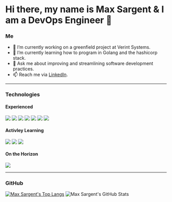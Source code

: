 # Hi there, my name is Max Sargent & I am a DevOps Engineer 👋

### Me

- 🔭 I’m currently working on a greenfield project at Verint Systems.
- 🌱 I’m currently learning how to program in Golang and the hashicorp stack.
- 💬 Ask me about improving and streamlining software development practices.
- 📫 Reach me via [LinkedIn](https://www.linkedin.com/in/max-sargent-706565169/).

---

### Technologies

#### Experienced
![](https://img.shields.io/badge/OS-Linux-informational?style=flat&logo=linux&logoColor=white&color=brightgreen)
![](https://img.shields.io/badge/Shell-Bash-informational?style=flat&logo=gnu-bash&logoColor=white&color=brightgreen)
![](https://img.shields.io/badge/Code-Groovy-informational?style=flat&logo=groovy&logoColor=white&color=brightgreen)
![](https://img.shields.io/badge/Tools-Docker-informational?style=flat&logo=docker&logoColor=white&color=brightgreen)
![](https://img.shields.io/badge/Tools-Kubernetes-informational?style=flat&logo=kubernetes&logoColor=white&color=brightgreen)
![](https://img.shields.io/badge/Tools-Jenkins-informational?style=flat&logo=jenkins&logoColor=white&color=brightgreen)
![](https://img.shields.io/badge/Cloud-AWS-informational?style=flat&logo=amazon&logoColor=white&color=brightgreen)


#### Activley Learning
![](https://img.shields.io/badge/Code-Golang-informational?style=flat&logo=go&logoColor=white&color=yellow)
![](https://img.shields.io/badge/Tools-Terraform-informational?style=flat&logo=terraform&logoColor=white&color=yellow)
![](https://img.shields.io/badge/Tools-Vault-informational?style=flat&logo=vault&logoColor=white&color=yellow)

#### On the Horizon
![](https://img.shields.io/badge/Cloud-Google-informational?style=flat&logo=google&logoColor=white&color=blue)

---

### GitHub

[![Max Sargent's Top Langs](https://github-readme-stats.vercel.app/api/top-langs/?username=maxsargentdev)](https://github.com/maxsargentdev/github-readme-stats) ![Max Sargent's GitHub Stats](https://github-readme-stats.vercel.app/api?username=maxsargentdev&count_private=true)

